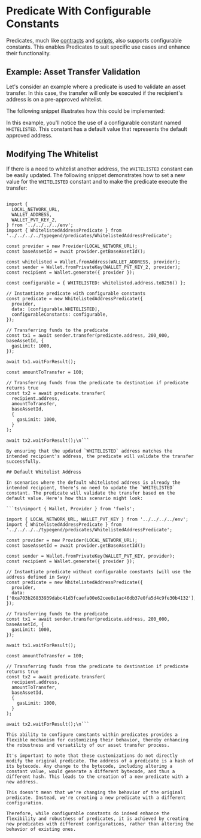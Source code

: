 # Predicate With Configurable Constants

Predicates, much like [contracts](../contracts/configurable-constants.md) and [scripts](../scripts/configurable-constants.md), also supports configurable constants. This enables Predicates to suit specific use cases and enhance their functionality.

## Example: Asset Transfer Validation

Let's consider an example where a predicate is used to validate an asset transfer. In this case, the transfer will only be executed if the recipient's address is on a pre-approved whitelist.

The following snippet illustrates how this could be implemented:

<!-- SNIPPET FILE ERROR: File not found '../../docs/sway/whitelisted-address-predicate/src/main.sw' -->

In this example, you'll notice the use of a configurable constant named `WHITELISTED`. This constant has a default value that represents the default approved address.

## Modifying The Whitelist

If there is a need to whitelist another address, the `WHITELISTED` constant can be easily updated. The following snippet demonstrates how to set a new value for the `WHITELISTED` constant and to make the predicate execute the transfer:

```ts\nimport { Wallet, Provider } from 'fuels';

import {
  LOCAL_NETWORK_URL,
  WALLET_ADDRESS,
  WALLET_PVT_KEY_2,
} from '../../../../env';
import { WhitelistedAddressPredicate } from '../../../../typegend/predicates/WhitelistedAddressPredicate';

const provider = new Provider(LOCAL_NETWORK_URL);
const baseAssetId = await provider.getBaseAssetId();

const whitelisted = Wallet.fromAddress(WALLET_ADDRESS, provider);
const sender = Wallet.fromPrivateKey(WALLET_PVT_KEY_2, provider);
const recipient = Wallet.generate({ provider });

const configurable = { WHITELISTED: whitelisted.address.toB256() };

// Instantiate predicate with configurable constants
const predicate = new WhitelistedAddressPredicate({
  provider,
  data: [configurable.WHITELISTED],
  configurableConstants: configurable,
});

// Transferring funds to the predicate
const tx1 = await sender.transfer(predicate.address, 200_000, baseAssetId, {
  gasLimit: 1000,
});

await tx1.waitForResult();

const amountToTransfer = 100;

// Transferring funds from the predicate to destination if predicate returns true
const tx2 = await predicate.transfer(
  recipient.address,
  amountToTransfer,
  baseAssetId,
  {
    gasLimit: 1000,
  }
);

await tx2.waitForResult();\n```

By ensuring that the updated `WHITELISTED` address matches the intended recipient's address, the predicate will validate the transfer successfully.

## Default Whitelist Address

In scenarios where the default whitelisted address is already the intended recipient, there's no need to update the `WHITELISTED` constant. The predicate will validate the transfer based on the default value. Here's how this scenario might look:

```ts\nimport { Wallet, Provider } from 'fuels';

import { LOCAL_NETWORK_URL, WALLET_PVT_KEY } from '../../../../env';
import { WhitelistedAddressPredicate } from '../../../../typegend/predicates/WhitelistedAddressPredicate';

const provider = new Provider(LOCAL_NETWORK_URL);
const baseAssetId = await provider.getBaseAssetId();

const sender = Wallet.fromPrivateKey(WALLET_PVT_KEY, provider);
const recipient = Wallet.generate({ provider });

// Instantiate predicate without configurable constants (will use the address defined in Sway)
const predicate = new WhitelistedAddressPredicate({
  provider,
  data: ['0xa703b26833939dabc41d3fcaefa00e62cee8e1ac46db37e0fa5d4c9fe30b4132'],
});

// Transferring funds to the predicate
const tx1 = await sender.transfer(predicate.address, 200_000, baseAssetId, {
  gasLimit: 1000,
});

await tx1.waitForResult();

const amountToTransfer = 100;

// Transferring funds from the predicate to destination if predicate returns true
const tx2 = await predicate.transfer(
  recipient.address,
  amountToTransfer,
  baseAssetId,
  {
    gasLimit: 1000,
  }
);

await tx2.waitForResult();\n```

This ability to configure constants within predicates provides a flexible mechanism for customizing their behavior, thereby enhancing the robustness and versatility of our asset transfer process.

It's important to note that these customizations do not directly modify the original predicate. The address of a predicate is a hash of its bytecode. Any change to the bytecode, including altering a constant value, would generate a different bytecode, and thus a different hash. This leads to the creation of a new predicate with a new address.

This doesn't mean that we're changing the behavior of the original predicate. Instead, we're creating a new predicate with a different configuration.

Therefore, while configurable constants do indeed enhance the flexibility and robustness of predicates, it is achieved by creating new predicates with different configurations, rather than altering the behavior of existing ones.
